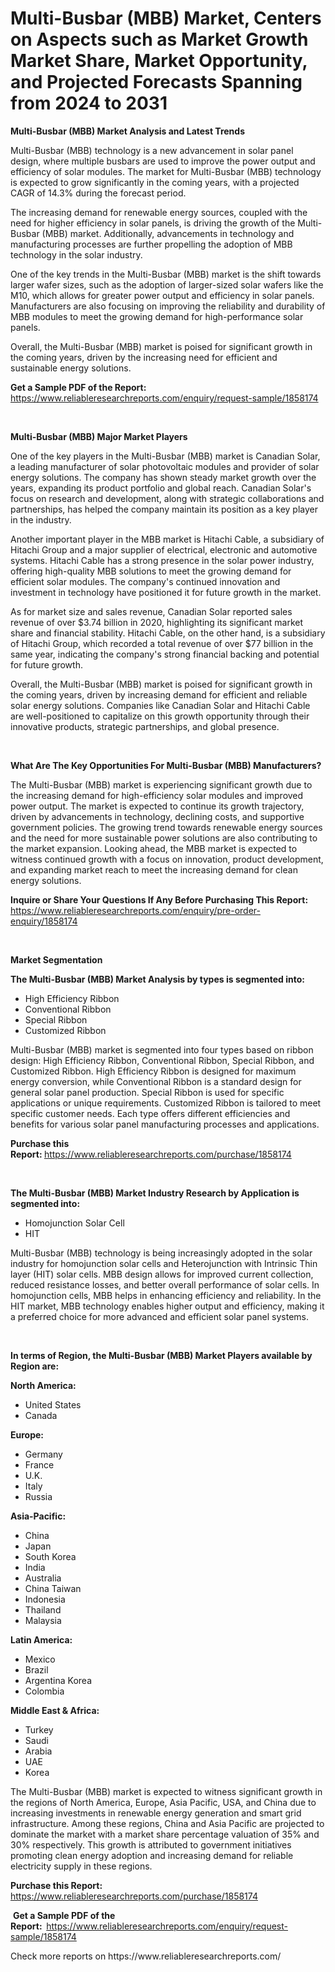 <p><h1>Multi-Busbar (MBB) Market, Centers on Aspects such as Market Growth Market Share, Market Opportunity, and Projected Forecasts Spanning from 2024 to 2031</h1></p><p><strong>Multi-Busbar (MBB) Market Analysis and Latest Trends</strong></p>
<p><p>Multi-Busbar (MBB) technology is a new advancement in solar panel design, where multiple busbars are used to improve the power output and efficiency of solar modules. The market for Multi-Busbar (MBB) technology is expected to grow significantly in the coming years, with a projected CAGR of 14.3% during the forecast period.</p><p>The increasing demand for renewable energy sources, coupled with the need for higher efficiency in solar panels, is driving the growth of the Multi-Busbar (MBB) market. Additionally, advancements in technology and manufacturing processes are further propelling the adoption of MBB technology in the solar industry.</p><p>One of the key trends in the Multi-Busbar (MBB) market is the shift towards larger wafer sizes, such as the adoption of larger-sized solar wafers like the M10, which allows for greater power output and efficiency in solar panels. Manufacturers are also focusing on improving the reliability and durability of MBB modules to meet the growing demand for high-performance solar panels.</p><p>Overall, the Multi-Busbar (MBB) market is poised for significant growth in the coming years, driven by the increasing need for efficient and sustainable energy solutions.</p></p>
<p><strong>Get a Sample PDF of the Report:&nbsp;</strong> <a href="https://www.reliableresearchreports.com/enquiry/request-sample/1858174">https://www.reliableresearchreports.com/enquiry/request-sample/1858174</a></p>
<p>&nbsp;</p>
<p><strong>Multi-Busbar (MBB) Major Market Players</strong></p>
<p><p>One of the key players in the Multi-Busbar (MBB) market is Canadian Solar, a leading manufacturer of solar photovoltaic modules and provider of solar energy solutions. The company has shown steady market growth over the years, expanding its product portfolio and global reach. Canadian Solar's focus on research and development, along with strategic collaborations and partnerships, has helped the company maintain its position as a key player in the industry.</p><p>Another important player in the MBB market is Hitachi Cable, a subsidiary of Hitachi Group and a major supplier of electrical, electronic and automotive systems. Hitachi Cable has a strong presence in the solar power industry, offering high-quality MBB solutions to meet the growing demand for efficient solar modules. The company's continued innovation and investment in technology have positioned it for future growth in the market.</p><p>As for market size and sales revenue, Canadian Solar reported sales revenue of over $3.74 billion in 2020, highlighting its significant market share and financial stability. Hitachi Cable, on the other hand, is a subsidiary of Hitachi Group, which recorded a total revenue of over $77 billion in the same year, indicating the company's strong financial backing and potential for future growth.</p><p>Overall, the Multi-Busbar (MBB) market is poised for significant growth in the coming years, driven by increasing demand for efficient and reliable solar energy solutions. Companies like Canadian Solar and Hitachi Cable are well-positioned to capitalize on this growth opportunity through their innovative products, strategic partnerships, and global presence.</p></p>
<p>&nbsp;</p>
<p><strong>What Are The Key Opportunities For Multi-Busbar (MBB) Manufacturers?</strong></p>
<p><p>The Multi-Busbar (MBB) market is experiencing significant growth due to the increasing demand for high-efficiency solar modules and improved power output. The market is expected to continue its growth trajectory, driven by advancements in technology, declining costs, and supportive government policies. The growing trend towards renewable energy sources and the need for more sustainable power solutions are also contributing to the market expansion. Looking ahead, the MBB market is expected to witness continued growth with a focus on innovation, product development, and expanding market reach to meet the increasing demand for clean energy solutions.</p></p>
<p><strong>Inquire or Share Your Questions If Any Before Purchasing This Report:</strong> <a href="https://www.reliableresearchreports.com/enquiry/pre-order-enquiry/1858174">https://www.reliableresearchreports.com/enquiry/pre-order-enquiry/1858174</a></p>
<p>&nbsp;</p>
<p><strong>Market Segmentation</strong></p>
<p><strong>The Multi-Busbar (MBB) Market Analysis by types is segmented into:</strong></p>
<p><ul><li>High Efficiency Ribbon</li><li>Conventional Ribbon</li><li>Special Ribbon</li><li>Customized Ribbon</li></ul></p>
<p><p>Multi-Busbar (MBB) market is segmented into four types based on ribbon design: High Efficiency Ribbon, Conventional Ribbon, Special Ribbon, and Customized Ribbon. High Efficiency Ribbon is designed for maximum energy conversion, while Conventional Ribbon is a standard design for general solar panel production. Special Ribbon is used for specific applications or unique requirements. Customized Ribbon is tailored to meet specific customer needs. Each type offers different efficiencies and benefits for various solar panel manufacturing processes and applications.</p></p>
<p><strong>Purchase this Report:&nbsp;</strong><a href="https://www.reliableresearchreports.com/purchase/1858174">https://www.reliableresearchreports.com/purchase/1858174</a></p>
<p>&nbsp;</p>
<p><strong>The Multi-Busbar (MBB) Market Industry Research by Application is segmented into:</strong></p>
<p><ul><li>Homojunction Solar Cell</li><li>HIT</li></ul></p>
<p><p>Multi-Busbar (MBB) technology is being increasingly adopted in the solar industry for homojunction solar cells and Heterojunction with Intrinsic Thin layer (HIT) solar cells. MBB design allows for improved current collection, reduced resistance losses, and better overall performance of solar cells. In homojunction cells, MBB helps in enhancing efficiency and reliability. In the HIT market, MBB technology enables higher output and efficiency, making it a preferred choice for more advanced and efficient solar panel systems.</p></p>
<p>&nbsp;</p>
<p><strong>In terms of Region, the Multi-Busbar (MBB) Market Players available by Region are:</strong></p>
<p>
    <p> <strong> North America: </strong>
        <ul>
            <li>United States</li>
            <li>Canada</li>
        </ul>
        </p> 
    <p> <strong> Europe: </strong>
        <ul>
            <li>Germany</li>
            <li>France</li>
            <li>U.K.</li>
            <li>Italy</li>
            <li>Russia</li>
        </ul>
        </p> 
    <p> <strong> Asia-Pacific: </strong>
        <ul>
            <li>China</li>
            <li>Japan</li>
            <li>South Korea</li>
            <li>India</li>
            <li>Australia</li>
            <li>China Taiwan</li>
            <li>Indonesia</li>
            <li>Thailand</li>
            <li>Malaysia</li>
        </ul>
        </p> 
    <p> <strong> Latin America: </strong>
        <ul>
            <li>Mexico</li>
            <li>Brazil</li>
            <li>Argentina Korea</li>
            <li>Colombia</li>
        </ul>
        </p> 
    <p> <strong> Middle East & Africa: </strong>
        <ul>
            <li>Turkey</li>
            <li>Saudi</li>
            <li>Arabia</li>
            <li>UAE</li>
            <li>Korea</li>
        </ul>
    </p>
    </p>
<p><p>The Multi-Busbar (MBB) market is expected to witness significant growth in the regions of North America, Europe, Asia Pacific, USA, and China due to increasing investments in renewable energy generation and smart grid infrastructure. Among these regions, China and Asia Pacific are projected to dominate the market with a market share percentage valuation of 35% and 30% respectively. This growth is attributed to government initiatives promoting clean energy adoption and increasing demand for reliable electricity supply in these regions.</p></p>
<p><strong>Purchase this Report: </strong><a href="https://www.reliableresearchreports.com/purchase/1858174">https://www.reliableresearchreports.com/purchase/1858174</a></p>
<p>&nbsp;<strong>Get a Sample PDF of the Report:&nbsp;&nbsp;</strong><a href="https://www.reliableresearchreports.com/enquiry/request-sample/1858174">https://www.reliableresearchreports.com/enquiry/request-sample/1858174</a></p>
<p><strong></strong></p>
<p>Check more reports on https://www.reliableresearchreports.com/</p>